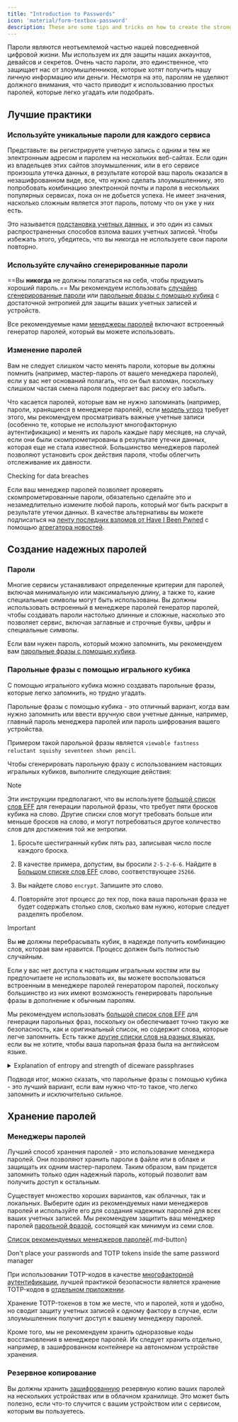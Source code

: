 ```yaml
---
title: "Introduction to Passwords"
icon: 'material/form-textbox-password'
description: These are some tips and tricks on how to create the strongest passwords and keep your accounts secure.
---
```


Пароли являются неотъемлемой частью нашей повседневной цифровой жизни. Мы используем их для защиты наших аккаунтов, девайсов и секретов. Очень часто пароли, это единственное, что защищает нас от злоумышленников, которые хотят получить нашу личную информацию или деньги. Несмотря на это, паролям не уделяют должного внимания, что часто приводит к использованию простых паролей, которые легко угадать или подобрать.

## Лучшие практики

### Используйте уникальные пароли для каждого сервиса

Представьте: вы регистрируете учетную запись с одним и тем же электронным адресом и паролем на нескольких веб-сайтах. Если один из владельцев этих сайтов злоумышленник, или в его сервисе произошла утечка данных, в результате которой ваш пароль оказался в незашифрованном виде, все, что нужно сделать злоумышленнику, это попробовать комбинацию электронной почты и пароля в нескольких популярных сервисах, пока он не добьется успеха. Не имеет значения, насколько сложным является этот пароль, потому что он уже у них есть.

Это называется [подстановка учетных данных](https://en.wikipedia.org/wiki/Credential_stuffing), и это один из самых распространенных способов взлома ваших учетных записей. Чтобы избежать этого, убедитесь, что вы никогда не используете свои пароли повторно.

### Используйте случайно сгенерированные пароли

==Вы **никогда** не должны полагаться на себя, чтобы придумать хороший пароль.== Мы рекомендуем использовать [случайно сгенерированные пароли](#passwords) или [парольные фразы с помощью кубика](#diceware-passphrases) с достаточной энтропией для защиты ваших учетных записей и устройств.

Все рекомендуемые нами [менеджеры паролей](../passwords.md) включают встроенный генератор паролей, который вы можете использовать.

### Изменение паролей

Вам не следует слишком часто менять пароли, которые вы должны помнить (например, мастер-пароль от вашего менеджера паролей), если у вас нет оснований полагать, что он был взломан, поскольку слишком частая смена пароля подвергает вас риску его забыть.

Что касается паролей, которые вам не нужно запоминать (например, пароли, хранящиеся в менеджере паролей), если [модель угроз](threat-modeling.md) требует этого, мы рекомендуем просматривать важные учетные записи (особенно те, которые не используют многофакторную аутентификацию) и менять их пароль каждые пару месяцев, на случай, если они были скомпрометированы в результате утечки данных, которая еще не стала известной. Большинство менеджеров паролей позволяют установить срок действия пароля, чтобы облегчить отслеживание их давности.

<div class="admonition tip" markdown>
<p class="admonition-title">Checking for data breaches</p>

Если ваш менеджер паролей позволяет проверять скомпрометированные пароли, обязательно сделайте это и незамедлительно измените любой пароль, который мог быть раскрыт в результате утечки данных. В качестве альтернативы вы можете подписаться на [ленту последних взломов от Have I Been Pwned](https://feeds.feedburner.com/HaveIBeenPwnedLatestBreaches) с помощью [агрегатора новостей](../news-aggregators.md).

</div>

## Создание надежных паролей

### Пароли

Многие сервисы устанавливают определенные критерии для паролей, включая минимальную или максимальную длину, а также то, какие специальные символы могут быть использованы. Вы должны использовать встроенный в менеджере паролей генератор паролей, чтобы создавать пароли настолько длинные и сложные, насколько это позволяет сервис, включая заглавные и строчные буквы, цифры и специальные символы.

Если вам нужен пароль, который можно запомнить, мы рекомендуем вам [парольные фразы с помощью кубика](#diceware-passphrases).

### Парольные фразы с помощью игрального кубика

С помощью игрального кубика можно создавать парольные фразы, которые легко запомнить, но трудно угадать.

Парольные фразы с помощью кубика - это отличный вариант, когда вам нужно запомнить или ввести вручную свои учетные данные, например, главный пароль менеджера паролей или пароль шифрования вашего устройства.

Примером такой парольной фразы является `viewable fastness reluctant squishy seventeen shown pencil`.

Чтобы сгенерировать парольную фразу с использованием настоящих игральных кубиков, выполните следующие действия:

<div class="admonition Note" markdown>
<p class="admonition-title">Note</p>

Эти инструкции предполагают, что вы используете [большой список слов EFF](https://www.eff.org/files/2016/07/18/eff_large_wordlist.txt) для генерации парольной фразы, что требует пяти бросков кубика на слово. Другие списки слов могут требовать больше или меньше бросков на слово, и могут потребоваться другое количество слов для достижения той же энтропии.

</div>

1. Бросьте шестигранный кубик пять раз, записывая число после каждого броска.

2. В качестве примера, допустим, вы бросили `2-5-2-6-6`. Найдите в [Большом списке слов EFF](https://www.eff.org/files/2016/07/18/eff_large_wordlist.txt) слово, соответствующее `25266`.

3. Вы найдете слово `encrypt`. Запишите это слово.

4. Повторяйте этот процесс до тех пор, пока ваша парольная фраза не будет содержать столько слов, сколько вам нужно, которые следует разделять пробелом.

<div class="admonition warning" markdown>
<p class="admonition-title">Important</p>

Вы **не** должны перебрасывать кубик, в надежде получить комбинацию слов, которая вам нравится. Процесс должен быть полностью случайным.

</div>

Если у вас нет доступа к настоящим игральным костям или вы предпочитаете не использовать их, вы можете воспользоваться встроенным в менеджере паролей генератором паролей, поскольку большинство из них имеют возможность генерировать парольные фразы в дополнение к обычным паролям.

Мы рекомендуем использовать [большой список слов EFF](https://www.eff.org/files/2016/07/18/eff_large_wordlist.txt) для генерации парольных фраз, поскольку он обеспечивает точно такую же безопасность, как и оригинальный список, но содержит слова, которые легче запомнить. Есть также [другие списки слов на разных языках](https://theworld.com/~reinhold/diceware.html#Diceware%20in%20Other%20Languages|outline), если вы не хотите, чтобы ваша парольная фраза была на английском языке.

<details class="note" markdown>
<summary>Explanation of entropy and strength of diceware passphrases</summary>

To demonstrate how strong diceware passphrases are, we'll use the aforementioned seven word passphrase (`viewable fastness reluctant squishy seventeen shown pencil`) and [EFF's large wordlist](https://www.eff.org/files/2016/07/18/eff_large_wordlist.txt) as an example.

Одним из показателей для определения силы парольной фразы является ее энтропия. Энтропия каждого слова в парольной фразе вычисляется как $\text{log}_2(\text{Слов-в-списке})$, а общая энтропия парольной фразы вычисляется как $\text{log}_2(\text{Слов-в-списке}^\text{Слов-в-фразе})$.

Таким образом, каждое слово в вышеупомянутом списке дает ~12,9 бит энтропии ($\text{log}_2(7776)$), а парольная фраза из семи слов имеет ~90,47 бит энтропии ($\text{log}_2(7776^7)$).

The [EFF's large wordlist](https://www.eff.org/files/2016/07/18/eff_large_wordlist.txt) contains 7776 unique words. Чтобы вычислить количество возможных парольных фраз, достаточно $\text{Слов-в-списке}^\text{Слов-в-фразе}$, или, в нашем случае, $7776^7$.

Let's put all of this in perspective: A seven word passphrase using [EFF's large wordlist](https://www.eff.org/files/2016/07/18/eff_large_wordlist.txt) is one of ~1,719,070,799,748,422,500,000,000,000 possible passphrases.

В среднем, чтобы угадать вашу фразу, нужно попробовать 50% всех возможных комбинаций. Учитывая это, даже если ваш противник способен на ~1 000 000 000 000 000 000 угадываний в секунду, ему все равно потребуется ~27 255 689 лет, чтобы угадать вашу кодовую фразу. Это так, даже если верны следующие вещи:

- Ваш противник знает, что вы использовали метод с кубиком.
- Ваш противник знает конкретный список слов, который вы использовали.
- Ваш противник знает, сколько слов содержит ваша парольная фраза.

</details>

Подводя итог, можно сказать, что парольные фразы с помощью кубика - это лучший вариант, если вам нужно что-то такое, что легко запомнить *и* исключительно сильное.

## Хранение паролей

### Менеджеры паролей

Лучший способ хранения паролей - это использование менеджера паролей. Они позволяют хранить пароли в файле или в облаке и защищать их одним мастер-паролем. Таким образом, вам придется запомнить только один надежный пароль, который позволит вам получить доступ к остальным.

Существует множество хороших вариантов, как облачных, так и локальных. Выберите один из рекомендуемых нами менеджеров паролей и используйте его для создания надежных паролей для всех ваших учетных записей. Мы рекомендуем защитить ваш менеджер паролей [парольной фразой](#diceware-passphrases), состоящей как минимум из семи слов.

[Список рекомендуемых менеджеров паролей](../passwords.md ""){.md-button}

<div class="admonition warning" markdown>
<p class="admonition-title">Don't place your passwords and TOTP tokens inside the same password manager</p>

При использовании TOTP-кодов в качестве [многофакторной аутентификации](../multi-factor-authentication.md), лучшей практикой безопасности является хранение TOTP-кодов в [отдельном приложении](../multi-factor-authentication.md#authenticator-apps).

Хранение TOTP-токенов в том же месте, что и паролей, хотя и удобно, но сводит защиту учетных записей к одному фактору в случае, если злоумышленник получит доступ к вашему менеджеру паролей.

Кроме того, мы не рекомендуем хранить одноразовые коды восстановления в менеджере паролей. Их следует хранить отдельно, например, в зашифрованном контейнере на автономном устройстве хранения.

</div>

### Резервное копирование

Вы должны хранить [зашифрованную](../encryption.md) резервную копию ваших паролей на нескольких устройствах или в облачном хранилище. Это может быть полезно, если что-то случится с вашим устройством или с сервисом, которым вы пользуетесь.
